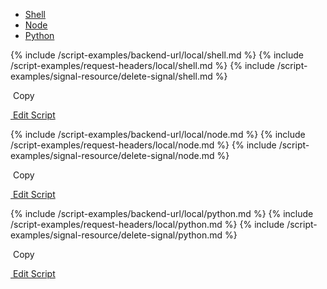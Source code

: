 <!-- Nav tabs -->
<ul class="nav nav-tabs code-nav-tabs" role="tablist">
  <li class="nav-item">
    <a class="nav-link shell-language active" id="delete-signal-shell-local-tab" data-toggle="tab" href="#delete-signal-shell-local" role="tab" aria-controls="delete-signal-shell-local" aria-selected="true">Shell</a>
  </li>
  <li class="nav-item">
    <a class="nav-link node-language" id="delete-signal-node-local-tab" data-toggle="tab" href="#delete-signal-node-local" role="tab" aria-controls="delete-signal-node-local" aria-selected="false">Node</a>
  </li>
  <li class="nav-item">
    <a class="nav-link python-language" id="delete-signal-python-local-tab" data-toggle="tab" href="#delete-signal-python-local" role="tab" aria-controls="delete-signal-python-local" aria-selected="false">Python</a>
  </li>
</ul>

<!-- Tab panes -->
<div class="tab-content">

<!-- shell code -->
<div class="code tab-pane active" id="delete-signal-shell-local" role="tabpanel" aria-labelledby="delete-signal-shell-local-tab" markdown="1">
{% include /script-examples/backend-url/local/shell.md %}
{% include /script-examples/request-headers/local/shell.md %}
{% include /script-examples/signal-resource/delete-signal/shell.md %}

<!-- copy button -->
<a class="btn btn-sm copy-action"  data-toggle="tooltip" data-placement="top" title="copy" onclick="copyToClipBoard('delete-signal-shell-local')"><i class="fa fa-copy"></i>&nbsp;Copy</a>

<!-- edit button -->
<a class="btn btn-sm edit-action" href="https://github.com/DasKeyboard/Daskeyboard.io/blob/master/_includes/script-examples/signal-resource/delete-signal/shell.md"><i class="fa fa-pencil"></i>&nbsp;Edit Script</a>

</div>

<!-- Node code -->
<div class="code tab-pane" id="delete-signal-node-local" role="tabpanel" aria-labelledby="delete-signal-node-local-tab" markdown="1">
{% include /script-examples/backend-url/local/node.md %}
{% include /script-examples/request-headers/local/node.md %}
{% include /script-examples/signal-resource/delete-signal/node.md %}

<!-- copy button -->
<a class="btn btn-sm copy-action" data-toggle="tooltip" data-placement="top" title="copy"  onclick="copyToClipBoard('delete-signal-node-local')"><i class="fa fa-copy"></i>&nbsp;Copy</a>

<!-- edit button -->
<a class="btn btn-sm edit-action"  href="https://github.com/DasKeyboard/Daskeyboard.io/blob/master/_includes/script-examples/signal-resource/delete-signal/node.md"><i class="fa fa-pencil"></i>&nbsp;Edit Script</a>
</div>


<!-- Python code -->
<div class="code tab-pane" id="delete-signal-python-local" role="tabpanel" aria-labelledby="delete-signal-python-local-tab" markdown="1">
{% include /script-examples/backend-url/local/python.md %}
{% include /script-examples/request-headers/local/python.md %}
{% include /script-examples/signal-resource/delete-signal/python.md %}

<!-- copy button -->
<a class="btn btn-sm copy-action" data-toggle="tooltip" data-placement="top" title="copy"  onclick="copyToClipBoard('delete-signal-python-local')"><i class="fa fa-copy"></i>&nbsp;Copy</a>

<!-- edit button -->
<a class="btn btn-sm edit-action"  href="https://github.com/DasKeyboard/Daskeyboard.io/blob/master/_includes/script-examples/signal-resource/delete-signal/python.md"><i class="fa fa-pencil"></i>&nbsp;Edit Script</a>
</div>
</div>